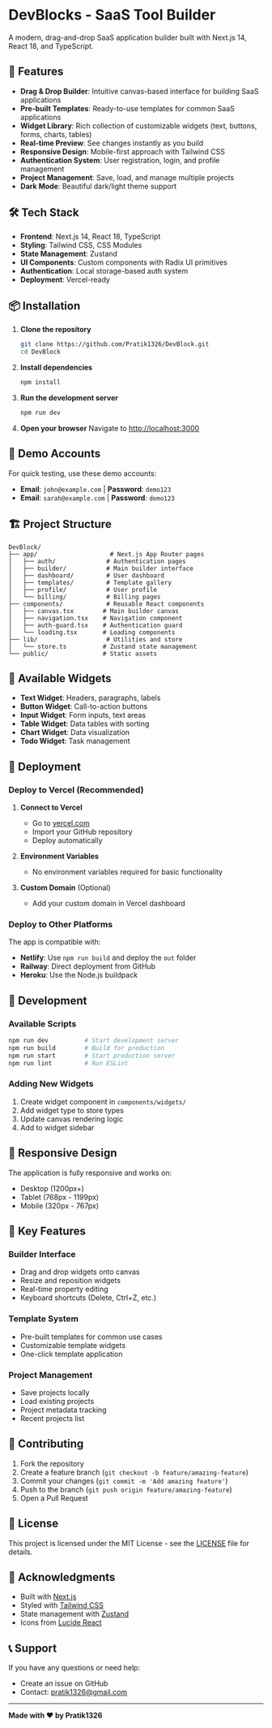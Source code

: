 # DevBlocks - SaaS Tool Builder

A modern, drag-and-drop SaaS application builder built with Next.js 14, React 18, and TypeScript.

## 🚀 Features

- **Drag & Drop Builder**: Intuitive canvas-based interface for building SaaS applications
- **Pre-built Templates**: Ready-to-use templates for common SaaS applications
- **Widget Library**: Rich collection of customizable widgets (text, buttons, forms, charts, tables)
- **Real-time Preview**: See changes instantly as you build
- **Responsive Design**: Mobile-first approach with Tailwind CSS
- **Authentication System**: User registration, login, and profile management
- **Project Management**: Save, load, and manage multiple projects
- **Dark Mode**: Beautiful dark/light theme support

## 🛠️ Tech Stack

- **Frontend**: Next.js 14, React 18, TypeScript
- **Styling**: Tailwind CSS, CSS Modules
- **State Management**: Zustand
- **UI Components**: Custom components with Radix UI primitives
- **Authentication**: Local storage-based auth system
- **Deployment**: Vercel-ready

## 📦 Installation

1. **Clone the repository**
   ```bash
   git clone https://github.com/Pratik1326/DevBlock.git
   cd DevBlock
   ```

2. **Install dependencies**
   ```bash
   npm install
   ```

3. **Run the development server**
   ```bash
   npm run dev
   ```

4. **Open your browser**
   Navigate to [http://localhost:3000](http://localhost:3000)

## 🎯 Demo Accounts

For quick testing, use these demo accounts:
- **Email**: `john@example.com` | **Password**: `demo123`
- **Email**: `sarah@example.com` | **Password**: `demo123`

## 🏗️ Project Structure

```
DevBlock/
├── app/                    # Next.js App Router pages
│   ├── auth/              # Authentication pages
│   ├── builder/           # Main builder interface
│   ├── dashboard/         # User dashboard
│   ├── templates/         # Template gallery
│   ├── profile/           # User profile
│   └── billing/           # Billing pages
├── components/            # Reusable React components
│   ├── canvas.tsx        # Main builder canvas
│   ├── navigation.tsx    # Navigation component
│   ├── auth-guard.tsx    # Authentication guard
│   └── loading.tsx       # Loading components
├── lib/                   # Utilities and store
│   └── store.ts          # Zustand state management
└── public/               # Static assets
```

## 🎨 Available Widgets

- **Text Widget**: Headers, paragraphs, labels
- **Button Widget**: Call-to-action buttons
- **Input Widget**: Form inputs, text areas
- **Table Widget**: Data tables with sorting
- **Chart Widget**: Data visualization
- **Todo Widget**: Task management

## 🚀 Deployment

### Deploy to Vercel (Recommended)

1. **Connect to Vercel**
   - Go to [vercel.com](https://vercel.com)
   - Import your GitHub repository
   - Deploy automatically

2. **Environment Variables**
   - No environment variables required for basic functionality

3. **Custom Domain** (Optional)
   - Add your custom domain in Vercel dashboard

### Deploy to Other Platforms

The app is compatible with:
- **Netlify**: Use `npm run build` and deploy the `out` folder
- **Railway**: Direct deployment from GitHub
- **Heroku**: Use the Node.js buildpack

## 🔧 Development

### Available Scripts

```bash
npm run dev          # Start development server
npm run build        # Build for production
npm run start        # Start production server
npm run lint         # Run ESLint
```

### Adding New Widgets

1. Create widget component in `components/widgets/`
2. Add widget type to store types
3. Update canvas rendering logic
4. Add to widget sidebar

## 📱 Responsive Design

The application is fully responsive and works on:
- Desktop (1200px+)
- Tablet (768px - 1199px)
- Mobile (320px - 767px)

## 🎯 Key Features

### Builder Interface
- Drag and drop widgets onto canvas
- Resize and reposition widgets
- Real-time property editing
- Keyboard shortcuts (Delete, Ctrl+Z, etc.)

### Template System
- Pre-built templates for common use cases
- Customizable template widgets
- One-click template application

### Project Management
- Save projects locally
- Load existing projects
- Project metadata tracking
- Recent projects list

## 🤝 Contributing

1. Fork the repository
2. Create a feature branch (`git checkout -b feature/amazing-feature`)
3. Commit your changes (`git commit -m 'Add amazing feature'`)
4. Push to the branch (`git push origin feature/amazing-feature`)
5. Open a Pull Request

## 📄 License

This project is licensed under the MIT License - see the [LICENSE](LICENSE) file for details.

## 🙏 Acknowledgments

- Built with [Next.js](https://nextjs.org/)
- Styled with [Tailwind CSS](https://tailwindcss.com/)
- State management with [Zustand](https://zustand-demo.pmnd.rs/)
- Icons from [Lucide React](https://lucide.dev/)

## 📞 Support

If you have any questions or need help:
- Create an issue on GitHub
- Contact: pratik1326@gmail.com

---

**Made with ❤️ by Pratik1326** 